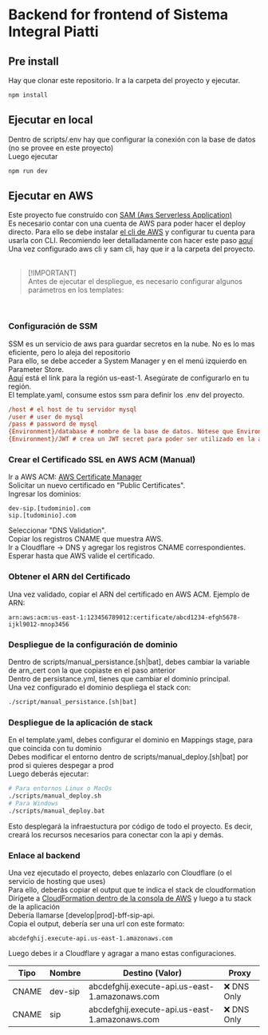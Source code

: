 # Backend for frontend of Sistema Integral Piatti

## Pre install

Hay que clonar este repositorio. Ir a la carpeta del proyecto y ejecutar.

```bash
npm install
```

## Ejecutar en local
Dentro de scripts/.env hay que configurar la conexión con la base de datos (no se provee en este proyecto)
<br>
Luego ejecutar

```bash
npm run dev
```

## Ejecutar en AWS
Este proyecto fue construído con <a href="https://docs.aws.amazon.com/serverless-application-model/latest/developerguide/what-is-sam.html">SAM (Aws Serverless Application)</a><br>
Es necesario contar con una cuenta de AWS para poder hacer el deploy directo. Para ello se debe instalar <a href="https://docs.aws.amazon.com/cli/latest/userguide/cli-chap-getting-started.html">el cli de AWS</a> y configurar tu cuenta para usarla con CLI. Recomiendo leer detalladamente con hacer este paso <a href="https://docs.aws.amazon.com/cli/latest/userguide/getting-started-quickstart.html">aquí</a>
<br>
Una vez configurado aws cli y sam cli, hay que ir a la carpeta del proyecto.<br>
<br>
> [!IMPORTANT] <br>
> Antes de ejecutar el despliegue, es necesario configurar algunos parámetros en los templates:
<br>


### Configuración de SSM
SSM es un servicio de aws para guardar secretos en la nube. No es lo mas eficiente, pero lo aleja del repositorio<br>
Para ello, se debe acceder a System Manager y en el menú izquierdo en Parameter Store. <br>
<a href="https://us-east-1.console.aws.amazon.com/systems-manager/parameters/">Aquí</a> está el link para la región us-east-1. Asegúrate de configurarlo en tu región.<br>
El template.yaml, consume estos ssm para definir los .env del proyecto. <br>

```ini
/host # el host de tu servidor mysql
/user # user de mysql
/pass # password de mysql
{Environment}/database # nombre de la base de datos. Nótese que Environment tienes que cambiarlo por develop o prod
{Environment}/JWT # crea un JWT secret para poder ser utilizado en la autorización
```

### Crear el Certificado SSL en AWS ACM (Manual)
Ir a AWS ACM: <a href="https://us-east-1.console.aws.amazon.com/acm/home?region=us-east-1#/welcome">AWS Certificate Manager</a><br>
Solicitar un nuevo certificado en "Public Certificates".<br>
Ingresar los dominios:<br>
```
dev-sip.[tudominio].com
sip.[tudominio].com
```
Seleccionar "DNS Validation".<br>
Copiar los registros CNAME que muestra AWS.<br>
Ir a Cloudflare → DNS y agregar los registros CNAME correspondientes.<br>
Esperar hasta que AWS valide el certificado.<br>

### Obtener el ARN del Certificado
Una vez validado, copiar el ARN del certificado en AWS ACM.
Ejemplo de ARN:
```
arn:aws:acm:us-east-1:123456789012:certificate/abcd1234-efgh5678-ijkl9012-mnop3456
```


### Despliegue de la configuración de dominio
Dentro de scripts/manual_persistance.[sh|bat], debes cambiar la variable de arn_cert con la que copiaste en el paso anterior<br>
Dentro de persistance.yml, tienes que cambiar el dominio principal.<br>
Una vez configurado el dominio despliega el stack con:
```bash
./script/manual_persistance.[sh|bat]
```

### Despliegue de la aplicación de stack
En el template.yaml, debes configurar el dominio en Mappings stage, para que coincida con tu dominio <br>
Debes modificar el entorno dentro de scripts/manual_deploy.[sh|bat] por prod si quieres despegar a prod<br>
Luego deberás ejecutar:

```bash
# Para entornos Linux o MacOs
./scripts/manual_deploy.sh
# Para Windows
./scripts/manual_deploy.bat
```
Esto desplegará la infraestuctura por código de todo el proyecto. Es decir, creará los recursos necesarios para conectar con la api y demás.

### Enlace al backend
Una vez ejecutado el proyecto, debes enlazarlo con Cloudflare (o el servicio de hosting que uses)<br>
Para ello, deberás copiar el output que te indica el stack de cloudformation<br>
Dirígete a <a href="https://us-east-1.console.aws.amazon.com/cloudformation/home">CloudFormation dentro de la consola de AWS</a> y luego a tu stack de la aplicación<br>
Debería llamarse [develop|prod]-bff-sip-api.<br>
Copia el output, debería ser una url con este formato: 
```
abcdefghij.execute-api.us-east-1.amazonaws.com
```
Luego debes ir a Cloudflare y agragar a mano estas configuraciones. <br>

| Tipo  | Nombre  | Destino (Valor)                                | Proxy      |
|-------|---------|------------------------------------------------|------------|
| CNAME | dev-sip | abcdefghij.execute-api.us-east-1.amazonaws.com | ❌ DNS Only |
| CNAME | sip     | abcdefghij.execute-api.us-east-1.amazonaws.com | ❌ DNS Only |
